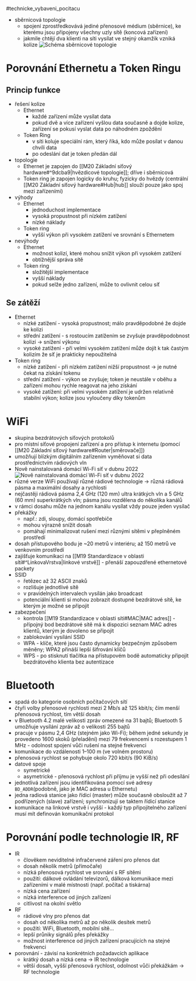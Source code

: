 #technicke_vybaveni_pocitacu 
* sběrnicová topologie
	* spojení zprostředkovává jediné přenosové médium (sběrnice), ke kterému jsou připojeny všechny uzly sítě (koncová zařízení)
	* jakmile chtějí dva klienti na síti vysílat ve stejný okamžik vzniká kolize
	![Schéma sběrnicové topologie](https://upload.wikimedia.org/wikipedia/commons/4/4d/NetworkTopology-Bus.png)
# Porovnání Ethernetu a Token Ringu
## Princip funkce
* řešení kolize
	* Ethernet
		* každé zařízení může vysílat data
		* pokud dvě a více zařízení vyšlou data současně a dojde kolize, zařízení se pokusí vyslat data po náhodném zpoždění
	* Token Ring
		* v síti koluje speciální rám, který říká, kdo může posílat v danou chvíli data
		* po odeslání dat je token předán dál
* topologie
	* Ethernet je zapojen do [[M20 Základní síťový hardware#^9dcba9|hvězdicové topologie]]; dříve i sběrnicová
	* Token ring je zapojen logicky do kruhu; fyzicky do hvězdy (centrální [[M20 Základní síťový hardware#Hub|hub]] slouží pouze jako spoj mezi zařízeními)
* výhody
	* Ethernet
		* jednoduchost implementace
		* vysoká propustnost při nízkém zatížení
		* nízké náklady
	* Token ring
		* vyšší výkon při vysokém zatížení ve srovnání s Ethernetem
* nevýhody
	* Ethernet
		* možnost kolizí, které mohou snížit výkon při vysokém zatížení
		* obtížnější správa sítě
	* Token ring
		* složitější implementace
		* vyšší náklady
		* pokud selže jedno zařízení, může to ovlivnit celou síť
## Se zátěží
* Ethernet
	* nízké zatížení - vysoká propustnost; málo pravděpodobné že dojde ke kolizi
	* střední zatížení - s rostoucím zatížením se zvyšuje pravděpodobnost kolizí → snížení výkonu
	* vysoké zatížení - při velmi vysokém zatížení může dojít k tak častým kolizím že síť je prakticky nepoužitelná
* Token ring
	* nízké zatížení - při nízkém zatížení nižší propustnost → je nutné čekat na získání tokenu
	* střední zatížení - výkon se zvyšuje; token je neustále v oběhu a zařízení mohou rychle reagovat na jeho získání
	* vysoké zatížení: při velmi vysokém zatížení je udržen relativně stabilní výkon; kolize jsou vyloučeny díky tokenům
# WiFi
* skupina bezdrátových síťových protokolů
* pro místní síťové propojení zařízení a pro přístup k internetu (pomocí [[M20 Základní síťový hardware#Router|směrovače]])
* umožňují blízkým digitálním zařízením vyměňovat si data prostřednictvím rádiových vln
* Nově nainstalovaná domácí Wi-Fi síť v dubnu 2022 ![Nově nainstalovaná domácí Wi-Fi síť v dubnu 2022](https://upload.wikimedia.org/wikipedia/commons/b/bb/Home_wifi.jpg)
* různé verze WiFi používají různé rádiové technologie → různá rádiová pásma a maximální dosahy a rychlosti
* nejčastěji rádiová pásma 2,4 GHz (120 mm) ultra krátkých vln a 5 GHz (60 mm) superkrátkých vln; pásma jsou rozdělena do několika kanálů
* v rámci dosahu může na jednom kanálu vysílat vždy pouze jeden vysílač
* překážky
	* např.: zdi, sloupy, domácí spotřebiče
	* mohou výrazně snížit dosah
	* pomáhají minimalizovat rušení mezi různými sítěmi v přeplněném prostředí
* dosah přístupového bodu je ~20 metrů v interiéru; až 150 metrů ve venkovním prostředí
* zajišťuje komunikaci na [[M19 Standardizace v oblasti sítí#^LinkovaVrstva|linkové vrstvě]] - přenáší zapouzdřené ethernetové packety
* SSID
	* řetězec až 32 ASCII znaků
	* rozlišuje jednotlivé sítě
	* v pravidelných intervalech vysílán jako broadcast
	* potenciální klienti si mohou zobrazit dostupné bezdrátové sítě, ke kterým je možné se připojit
* zabezpečení
	* kontrola [[M19 Standardizace v oblasti sítí#MAC|MAC adres]] - přípojný bod bezdrátové sítě má k dispozici seznam MAC adres klientů, kterým je dovoleno se připojit
	* zablokování vysílání SSID
	* WPA - klíče, které jsou často dynamicky bezpečným způsobem měněny; WPA2 přináší lepší šifrování klíčů
	* WPS - po stisknutí tlačítka na přístupovém bodě automaticky připojit bezdrátového klienta bez autentizace
# Bluetooth
* spadá do kategorie osobních počítačových sítí
* čtyři volby přenosové rychlosti mezi 2 Mb/s až 125 kbit/s; čím menší přenosová rychlost, tím větší dosah
* v Bluetooth 4.2 malé velikosti zpráv omezené na 31 bajtů; Bluetooth 5 umožňuje vysílání zpráv až o velikosti 255 bajtů
* pracuje v pásmu 2,4 GHz (stejném jako Wi-Fi); během jedné sekundy je provedeno 1600 skoků (přeladění) mezi 79 frekvencemi s rozestupem 1 MHz - odolnost spojení vůči rušení na stejné frekvenci
* komunikace do vzdálenosti 1–100 m (ve volném prostoru)
* přenosová rychlost se pohybuje okolo 720 kbit/s (90 KiB/s)
* datové spoje
	* symetrické
	* asymetrické - přenosová rychlost při příjmu je vyšší než při odesílání
* jednotlivá zařízení jsou identifikována pomocí své adresy `BD_ADDR`(podobně, jako je MAC adresa u Ethernetu)
* jedna radiová stanice jako řídicí (master) může současně obsloužit až 7 podřízených (slave) zařízení; synchronizují se taktem řídicí stanice
* komunikace na linkové vrstvě i vyšší - každý typ připojitelného zařízení musí mít definován komunikační protokol
# Porovnání podle technologie IR, RF
* IR
	* člověkem neviditelné infračervené záření pro přenos dat
	* dosah několik metrů (přímočaře)
	* nízká přenosová rychlost ve srovnání s RF sítěmi
	* použití: dálkové ovládání televizorů, dálková komunikace mezi zařízeními v malé místnosti (např. počítač a tiskárna)
	* nízká cena zařízení
	* nízká interference od jiných zařízení
	* citlivost na okolní světlo
* RF
	* rádiové vlny pro přenos dat
	* dosah od několika metrů až po několik desítek metrů
	* použití: WiFi, Bluetooth, mobilní sítě...
	* lepší průniky signálů přes překážky
	* možnost interference od jiných zařízení pracujících na stejné frekvenci
* porovnání - závisí na konkrétních požadavcích aplikace
	* krátký dosah a nízká cena → IR technologie
	* větší dosah, vyšší přenosová rychlost, odolnost vůči překážkám → RF technologie
